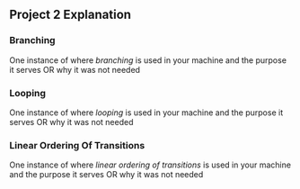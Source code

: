 ## Project 2 Explanation

### Branching
One instance of where *branching* is used in your machine and the purpose it serves OR why it was not needed

### Looping
One instance of where *looping* is used in your machine and the purpose it serves OR why it was not needed

### Linear Ordering Of Transitions
One instance of where *linear ordering of transitions* is used in your machine and the purpose it serves OR why it was not needed
